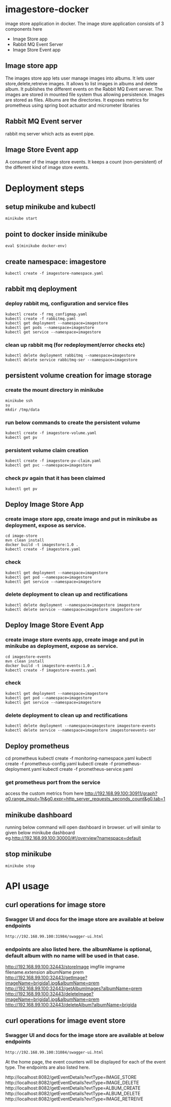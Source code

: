 # imagestore-docker
image store application in docker.
The image store application consists of 3 components here

- Image Store app
- Rabbit MQ Event Server
- Image Store Event app

## Image store app
The images store app lets user manage images into albums. It lets user store,delete,retreive images. It allows to list images in albums and delete album.
It publishes the different events on the Rabbit MQ Event server.
The images are stored in mounted file system thus allowing persistence.
Images are stored as files. Albums are the directories.
It exposes metrics for prometheus using spring boot actuator and micrometer libraries

## Rabbit MQ Event server
rabbit mq server which acts as event pipe.

## Image Store Event app
A consumer of the image store events. It keeps a count (non-persistent) of the different kind of image store events.


# Deployment steps
## setup minikube and kubectl
	minikube start

## point to docker inside minikube
	eval $(minikube docker-env)

## create namespace: imagestore
    kubectl create -f imagestore-namespace.yaml

## rabbit mq deployment
### deploy rabbit mq, configuration and service files
	kubectl create -f rmq_configmap.yaml
    kubectl create -f rabbitmq.yaml
	kubectl get deployment --namespace=imagestore
	kubectl get pods --namespace=imagestore
	kubectl get service --namespace=imagestore
	
### clean up rabbit mq (for redeployment/error checks etc)
    kubectl delete deployment rabbitmq --namespace=imagestore
    kubectl delete service rabbitmq-ser --namespace=imagestore
	
## persistent volume creation for image storage
###  create the mount directory in minikube 
	minikube ssh
	su
	mkdir /tmp/data

### run below commands to create the persistent volume
	kubectl create -f imagestore-volume.yaml
	kubectl get pv 

### persistent volume claim creation
	kubectl create -f imagestore-pv-claim.yaml
	kubectl get pvc --namespace=imagestore

### check pv again that it has been claimed
	kubectl get pv

## Deploy Image Store App	
### create image store app, create image and put in minikube as deployment, expose as service.
	cd image-store
	mvn clean install
	docker build -t imagestore:1.0 .
	kubectl create -f imagestore.yaml
	
### check
    kubectl get deployment --namespace=imagestore
    kubectl get pod --namespace=imagestore
    kubectl get service --namespace=imagestore
	
### delete deployment to clean up and rectifications
    kubectl delete deployment --namespace=imagestore imagestore
    kubectl delete service --namespace=imagestore imagestore-ser
	
## Deploy Image Store Event App
### create image store events app, create image and put in minikube as deployment, expose as service.
	cd imagestore-events
	mvn clean install
	docker build -t imagestore-events:1.0 .
	kubectl create -f imagestore-events.yaml
	
### check
    kubectl get deployment --namespace=imagestore
    kubectl get pod --namespace=imagestore
    kubectl get service --namespace=imagestore
	
### delete deployment to clean up and rectifications
    kubectl delete deployment --namespace=imagestore imagestore-events
    kubectl delete service --namespace=imagestore imagestoreevents-ser
	
## Deploy prometheus
   cd prometheus
   kubectl create -f monitoring-namespace.yaml
   kubectl create -f prometheus-config.yaml
   kubectl create -f prometheus-deployment.yaml
   kubectl create -f prometheus-service.yaml
   
### get prometheus port from the service
   access the custom metrics from here
   http://192.168.99.100:30911/graph?g0.range_input=1h&g0.expr=http_server_requests_seconds_count&g0.tab=1
	
## minikube dashboard
  running below command will open dashboard in browser. url will similar to given below
  minikube dashboard 
  eg.http://192.168.99.100:30000/#!/overview?namespace=default
  
## stop minikube
	minikube stop

# API usage

## curl operations for image store
  
### Swagger UI and docs for the image store are available at below endpoints
	http://192.168.99.100:31984/swagger-ui.html

### endpoints are also listed here. the albumName is optional, default album with no name will be used in that case.
  http://192.168.99.100:32443/storeImage
     imgfile    <actual file>
	 imgname    filename.extension
	 albumName  prem
  http://192.168.99.100:32443/getImage?imageName=brigida1.jpg&albumName=prem
  http://192.168.99.100:32443/getAlbumImages?albumName=prem
  http://192.168.99.100:32443/deleteImage?imageName=brigida1.jpg&albumName=prem
  http://192.168.99.100:32443/deleteAlbum?albumName=brigida
  
## curl operations for image event store

### Swagger UI and docs for the image store are available at below endpoints
	http://192.168.99.100:31084/swagger-ui.html
	
  At the home page, the event counters will be displayed for each of the event type.
  The endpoints are also listed here.
 
  http://localhost:8082/getEventDetails?evtType=IMAGE_STORE
  http://localhost:8082/getEventDetails?evtType=IMAGE_DELETE
  http://localhost:8082/getEventDetails?evtType=ALBUM_CREATE
  http://localhost:8082/getEventDetails?evtType=ALBUM_DELETE
  http://localhost:8082/getEventDetails?evtType=IMAGE_RETREIVE
  
  